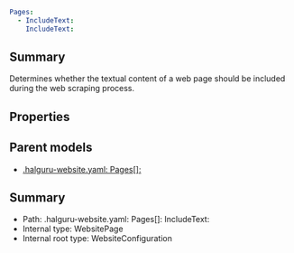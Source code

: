 <!--
title: IncludeText
version: 1.0.0+62a79eb7c455dc244ea9db083fc0bfdac5d67dd0
generated: true
date: 2025-03-29T15:15:58Z
node: This file is generated by the command-line program: `halguru manual --generate-docs`
-->


```yaml
Pages:
  - IncludeText:
    IncludeText:
```

## Summary

Determines whether the textual content of a web page should be included during the web scraping process.

## Properties


## Parent models

* [.halguru-website.yaml: Pages[]:]((website)-pages-list.md)
## Summary

* Path: .halguru-website.yaml: Pages[]: IncludeText:
* Internal type: WebsitePage
* Internal root type: WebsiteConfiguration
